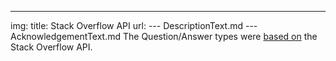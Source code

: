 ---
img:
title: Stack Overflow API
url:
--- DescriptionText.md
--- AcknowledgementText.md
The Question/Answer types were [based on](https://www.w3.org/wiki/WebSchemas/QASchemaResearch) the Stack Overflow API.
